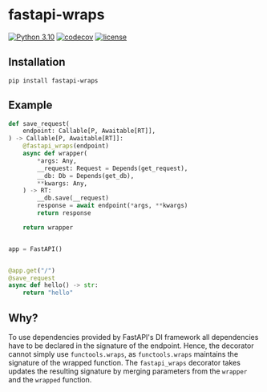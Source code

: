 # fastapi-wraps

[![Python 3.10](https://img.shields.io/badge/python-3.10+-blue.svg)](https://www.python.org/downloads/release/python-3100/)
[![codecov](https://codecov.io/gh/pawelrubin/fastapi-wraps/branch/main/graph/badge.svg)](https://codecov.io/gh/pawelrubin/fastapi-wraps)
[![license](https://img.shields.io/badge/license-MIT-green.svg)](https://github.com/pawelrubin/fastapi-wraps/blob/main/LICENSE)


## Installation

```shell
pip install fastapi-wraps
```

## Example

```python
def save_request(
    endpoint: Callable[P, Awaitable[RT]],
) -> Callable[P, Awaitable[RT]]:
    @fastapi_wraps(endpoint)
    async def wrapper(
        *args: Any,
        __request: Request = Depends(get_request),
        __db: Db = Depends(get_db),
        **kwargs: Any,
    ) -> RT:
        __db.save(__request)
        response = await endpoint(*args, **kwargs)
        return response

    return wrapper


app = FastAPI()


@app.get("/")
@save_request
async def hello() -> str:
    return "hello"
```

## Why?

To use dependencies provided by FastAPI's DI framework all dependencies have to be declared in the signature of the endpoint.
Hence, the decorator cannot simply use `functools.wraps`, as `functools.wraps` maintains the signature of the wrapped function. The `fastapi_wraps` decorator takes updates the resulting signature by merging parameters from the `wrapper` and the `wrapped` function.
